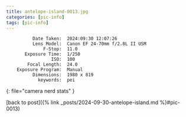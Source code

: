 ```yaml
---
title: antelope-island-0013.jpg
categories: [pic-info]
tags: [pic-info]
---
```


```text
          Date Taken:  2024:09:30 12:07:26
          Lens Model:  Canon EF 24-70mm f/2.8L II USM
              F-Stop:  11.0
       Exposure Time:  1/250
                 ISO:  100
        Focal Length:  24.0
    Exposure Program:  Manual
          Dimensions:  1980 x 819
            keywords:  pei
```
{: file="camera nerd stats" }

[back to post]({% link _posts/2024-09-30-antelope-island.md %}#pic-0013)